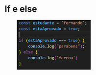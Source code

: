 # If e else

<div align="left">

<figure><img src=".gitbook/assets/image.png" alt=""><figcaption></figcaption></figure>

</div>
